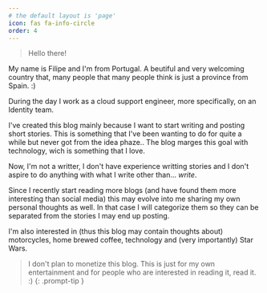 ```yaml
---
# the default layout is 'page'
icon: fas fa-info-circle
order: 4
---
```


> Hello there!

My name is Filipe and I'm from Portugal. A beutiful and very welcoming country that, many people that many people think is just a province from Spain. :)

During the day I work as a cloud support engineer, more specifically, on an Identity team.

I've created this blog mainly because I want to start writing and posting short stories. This is something that I've been wanting to do for quite a while but never got from the idea phaze.. The blog marges this goal with technology, wich is something that I love.

Now, I'm not a writter, I don't have experience writting stories and I don't aspire to do anything with what I write other than... *write*.

Since I recently start reading more blogs (and have found them more interesting than social media) this may evolve into me sharing my own personal thoughts as well. In that case I will categorize them so they can be separated from the stories I may end up posting.

I'm also interested in (thus this blog may contain thoughts about) motorcycles, home brewed coffee, technology and (very importantly) Star Wars.

> I don't plan to monetize this blog. This is just for my own entertainment and for people who are interested in reading it, read it. :)
{: .prompt-tip }